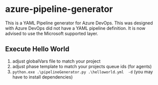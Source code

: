 # azure-pipeline-generator
This is a YAML Pipeline generator for Azure DevOps. This was designed with Azure DevOps did not have a YAML pipeline definition. It is now advised to use the Microsoft supported layer. 


## Execute Hello World
1. adjust globalVars file to match your project
2. adjust phase template to match your projects queue ids (for agents)
3. `python.exe .\pipelineGenerator.py .\helloworld.yml  -d` (you may have to install dependencies)

